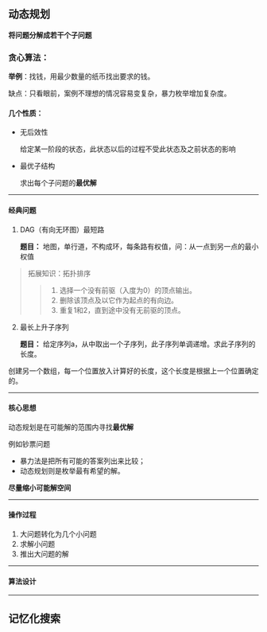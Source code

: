 ## 动态规划
**将问题分解成若干个子问题**

### 贪心算法：
**举例**：找钱，用最少数量的纸币找出要求的钱。

缺点：只看眼前，案例不理想的情况容易变复杂，暴力枚举增加复杂度。

#### 几个性质：
- 无后效性

    给定某一阶段的状态，此状态以后的过程不受此状态及之前状态的影响

- 最优子结构

    求出每个子问题的**最优解**

--- 
#### 经典问题
1. DAG（有向无环图）最短路
   
    **题目：** 地图，单行道，不构成环，每条路有权值，问：从一点到另一点的最小权值

>拓展知识：拓扑排序
>>1. 选择一个没有前驱（入度为0）的顶点输出。
>>2. 删除该顶点及以它作为起点的有向边。
>>3. 重复1和2，直到途中没有无前驱的顶点。

2. 最长上升子序列

    **题目：** 给定序列a，从中取出一个子序列，此子序列单调递增。求此子序列的长度。 

创建另一个数组，每一个位置放入计算好的长度，这个长度是根据上一个位置确定的。

---
#### 核心思想

动态规划是在可能解的范围内寻找**最优解**

例如钞票问题
- 暴力法是把所有可能的答案列出来比较；
- 动态规划则是枚举最有希望的解。

**尽量缩小可能解空间**

---
#### 操作过程
1. 大问题转化为几个小问题
2. 求解小问题
3. 推出大问题的解

---
#### 算法设计




---
## 记忆化搜索
